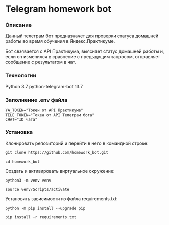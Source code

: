 # Telegram homework bot
### Описание
Данный телеграм бот предназначет для проверки статуса домашней работы во время обучения в Яндекс.Практикуме.

Бот свзявается с API Практикума, выясняет статус домашней работы и, если он изменился в сравнение с предыдущим запросом, отправляет сообщение с результатом в чат.

### Технологии
Python 3.7
python-telegram-bot 13.7

### Заполнение .env файла
```
YA_TOKEN="Токен от API Практикума"
TELE_TOKEN="Токен от API Телеграм бота"
CHAT="ID чата"
```
### Установка
Клонировать репозиторий и перейти в него в командной строке:

`git clone https://github.com/homework_bot.git`

`cd homework_bot`

Cоздать и активировать виртуальное окружение:

`python3 -m venv venv`

`source venv/Scripts/activate`

Установить зависимости из файла requirements.txt:

`python -m pip install --upgrade pip`

`pip install -r requirements.txt`

